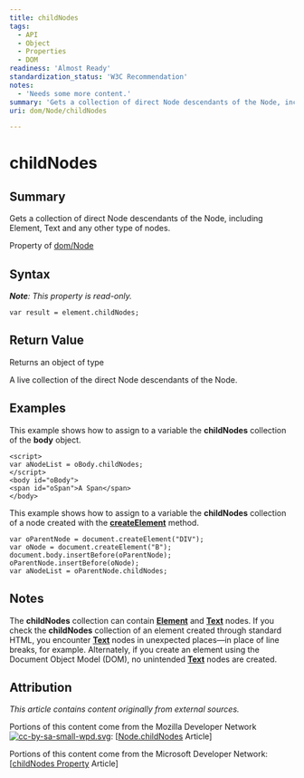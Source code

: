 ```yaml
---
title: childNodes
tags:
  - API
  - Object
  - Properties
  - DOM
readiness: 'Almost Ready'
standardization_status: 'W3C Recommendation'
notes:
  - 'Needs some more content.'
summary: 'Gets a collection of direct Node descendants of the Node, including Element, Text and any other type of nodes.'
uri: dom/Node/childNodes

---
```

# childNodes

## Summary

Gets a collection of direct Node descendants of the Node, including Element, Text and any other type of nodes.

<span data-meta="applies_to" data-type="key">Property of <span data-type="value">[dom/Node](/dom/Node)</span></span>

## Syntax

***Note**: This property is read-only.*

``` {.js}
var result = element.childNodes;
```

## Return Value

<span data-meta="return" data-type="key">Returns an object of type <span data-type="value"></span></span>

A live collection of the direct Node descendants of the Node.

## Examples

This example shows how to assign to a variable the **childNodes** collection of the **body** object.

    <script>
    var aNodeList = oBody.childNodes;
    </script>
    <body id="oBody">
    <span id="oSpan">A Span</span>
    </body>

This example shows how to assign to a variable the **childNodes** collection of a node created with the [**createElement**](/dom/Document/createElement) method.

``` {.js}
var oParentNode = document.createElement("DIV");
var oNode = document.createElement("B");
document.body.insertBefore(oParentNode);
oParentNode.insertBefore(oNode);
var aNodeList = oParentNode.childNodes;
```

## Notes

The **childNodes** collection can contain [**Element**](/dom/Element) and [**Text**](/dom/Text) nodes. If you check the **childNodes** collection of an element created through standard HTML, you encounter [**Text**](/dom/Text) nodes in unexpected places—in place of line breaks, for example. Alternately, if you create an element using the Document Object Model (DOM), no unintended [**Text**](/dom/Text) nodes are created.

## Attribution

*This article contains content originally from external sources.*

Portions of this content come from the Mozilla Developer Network [![cc-by-sa-small-wpd.svg](/assets/thumb/8/8c/cc-by-sa-small-wpd.svg/120px-cc-by-sa-small-wpd.svg.png)](http://creativecommons.org/licenses/by-sa/3.0/us/): [[Node.childNodes](https://developer.mozilla.org/en-US/docs/Web/API/Node.childNodes) Article]

Portions of this content come from the Microsoft Developer Network: [[childNodes Property](http://msdn.microsoft.com/en-us/library/ie/ms537445(v=vs.85).aspx) Article]

